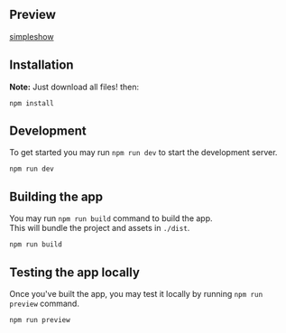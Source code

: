 ## Preview

[simpleshow](https://sprightly-sprite-987e18.netlify.app/)

## Installation

**Note:** Just download all files! then:

```shell
npm install
```

## Development

To get started you may run `npm run dev` to start the development server.

```shell
npm run dev
```

## Building the app

You may run `npm run build` command to build the app.  
This will bundle the project and assets in `./dist`.

```shell
npm run build
```

## Testing the app locally

Once you've built the app, you may test it locally by running `npm run preview` command.

```shell
npm run preview
```
